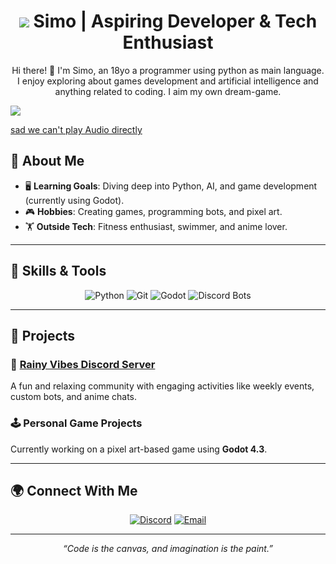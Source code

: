 <h1 align="center"> <img src="https://emoji.discadia.com/emojis/85f70d42-c802-48f2-b3bb-f1506247f44b.GIF"> Simo | Aspiring Developer & Tech Enthusiast</h1>

<p align="center">
Hi there! 👋 I'm Simo, an 18yo a programmer using python as main language. I enjoy exploring about games development and artificial intelligence and anything related to coding. I aim my own dream-game.
</p>
<img src="https://images.squarespace-cdn.com/content/v1/606d4deb4db8c15ea53b3624/1619052791039-U5P66XF1HX6OHSPMRHP0/banner_real.jpg">

[sad we can't play Audio directly 
](https://downloads.khinsider.com/game-soundtracks/album/hollow-knight-original-soundtrack/01.%2520Enter%2520Hallownest.mp3)


## 🌟 About Me

<ul>
  <li>🖥️ <b>Learning Goals</b>: Diving deep into Python, AI, and game development (currently using Godot).</li>
  <li>🎮 <b>Hobbies</b>: Creating games, programming bots, and pixel art.</li>
  <li>🏋️ <b>Outside Tech</b>: Fitness enthusiast, swimmer, and anime lover.</li>
</ul>

---

## 🔧 Skills & Tools

<div align="center">
  <img src="https://img.shields.io/badge/Python-3776AB?style=for-the-badge&logo=python&logoColor=white" alt="Python" />
  <img src="https://img.shields.io/badge/Git-F05032?style=for-the-badge&logo=git&logoColor=white" alt="Git" />
  <img src="https://img.shields.io/badge/Godot-478CBF?style=for-the-badge&logo=godot-engine&logoColor=white" alt="Godot" />
  <img src="https://img.shields.io/badge/Discord Bots-5865F2?style=for-the-badge&logo=discord&logoColor=white" alt="Discord Bots" />
</div>

---

## 🎯 Projects

### 🚀 <a href="https://discord.gg/efVKwASdNX">Rainy Vibes Discord Server</a>
A fun and relaxing community with engaging activities like weekly events, custom bots, and anime chats.

### 🕹️ Personal Game Projects
Currently working on a pixel art-based game using **Godot 4.3**.

---

## 🌍 Connect With Me

<p align="center">
  <a href="https://discord.gg/efVKwASdNX"><img src="https://img.shields.io/badge/Discord-7289DA?style=for-the-badge&logo=discord&logoColor=white" alt="Discord" /></a>
  <a href="mailto:your-email@example.com"><img src="https://img.shields.io/badge/Email-D14836?style=for-the-badge&logo=gmail&logoColor=white" alt="Email" /></a>
</p>

---

<p align="center"><i>“Code is the canvas, and imagination is the paint.”</i></p>
